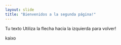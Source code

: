 ```yaml
---
layout: slide
title: "Bienvenidos a la segunda página!"
---
```

Tu texto
Utiliza la flecha hacia la izquierda para volver!

kaixo
